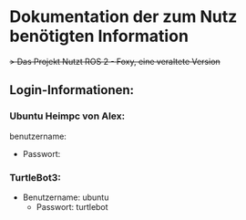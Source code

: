 # Dokumentation der zum Nutz benötigten Information
 >
 ~~> Das Projekt Nutzt ROS 2 - Foxy, eine veraltete Version~~

## Login-Informationen:

### Ubuntu Heimpc von Alex:

benutzername: 

- Passwort:

### TurtleBot3:

- Benutzername: ubuntu
  - Passwort: turtlebot
